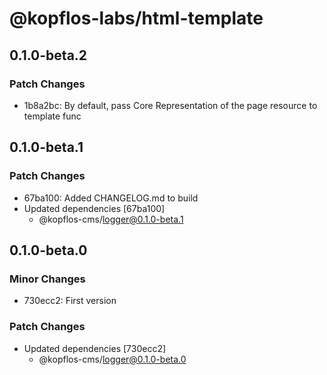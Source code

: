 # @kopflos-labs/html-template

## 0.1.0-beta.2

### Patch Changes

- 1b8a2bc: By default, pass Core Representation of the page resource to template func

## 0.1.0-beta.1

### Patch Changes

- 67ba100: Added CHANGELOG.md to build
- Updated dependencies [67ba100]
  - @kopflos-cms/logger@0.1.0-beta.1

## 0.1.0-beta.0

### Minor Changes

- 730ecc2: First version

### Patch Changes

- Updated dependencies [730ecc2]
  - @kopflos-cms/logger@0.1.0-beta.0
